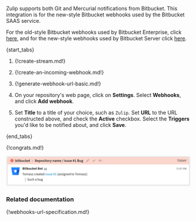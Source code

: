 Zulip supports both Git and Mercurial notifications from
Bitbucket. This integration is for the new-style Bitbucket
webhooks used by the Bitbucket SAAS service.

For the old-style Bitbucket webhooks used by Bitbucket Enterprise,
click [here](./bitbucket), and for the new-style webhooks used by
Bitbucket Server click [here](./bitbucket3).

{start_tabs}

1. {!create-stream.md!}

1. {!create-an-incoming-webhook.md!}

1. {!generate-webhook-url-basic.md!}

1. On your repository's web page, click on **Settings**. Select
   **Webhooks**, and click **Add webhook**.

1. Set **Title** to a title of your choice, such as `Zulip`. Set **URL**
   to the URL constructed above, and check the **Active** checkbox. Select
   the **Triggers** you'd like to be notified about, and click **Save**.

{end_tabs}

{!congrats.md!}

![](/static/images/integrations/bitbucket/003.png)

### Related documentation

{!webhooks-url-specification.md!}